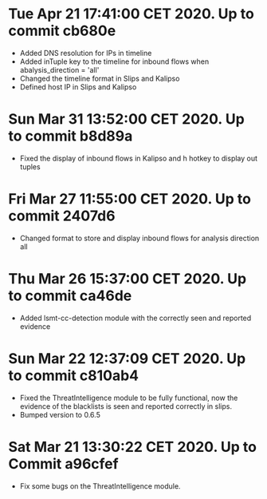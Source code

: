 # Tue Apr 21 17:41:00 CET 2020. Up to commit cb680e
- Added DNS resolution for IPs in timeline
- Added inTuple key to the timeline for inbound flows when abalysis_direction = 'all'
- Changed the timeline format in Slips and Kalipso
- Defined host IP in Slips and Kalipso
# Sun Mar 31 13:52:00 CET 2020. Up to commit b8d89a
- Fixed the display of inbound flows in Kalipso and h hotkey to display out tuples
# Fri Mar 27 11:55:00 CET 2020. Up to commit 2407d6
- Changed format to store and display inbound flows for analysis direction all
# Thu Mar 26 15:37:00 CET 2020. Up to commit ca46de
- Added lsmt-cc-detection module with the correctly seen and reported evidence
# Sun Mar 22 12:37:09 CET 2020. Up to commit c810ab4
- Fixed the ThreatIntelligence module to be fully functional, now the evidence of the blacklists is seen and reported correctly in slips.
- Bumped version to 0.6.5
# Sat Mar 21 13:30:22 CET 2020. Up to Commit a96cfef
- Fix some bugs on the ThreatIntelligence module.
